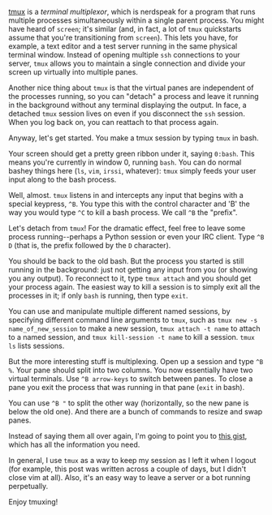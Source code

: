[tmux](http://tmux.sourceforge.net) is a *terminal multiplexor*, which is
nerdspeak for a program that runs multiple processes simultaneously within a
single parent process. You might have heard of `screen`; it's similar (and, in
fact, a lot of `tmux` quickstarts assume that you're transitioning from
`screen`). This lets you have, for example, a text editor and a test server
running in the same physical terminal window. Instead of opening multiple `ssh`
connections to your server, `tmux` allows you to maintain a single connection
and divide your screen up virtually into multiple panes.

Another nice thing about `tmux` is that the virtual panes are independent of
the processes running, so you can "detach" a process and leave it running in
the background without any terminal displaying the output. In face, a detached
`tmux` session lives on even if you disconnect the `ssh` session. When you log
back on, you can reattach to that process again.

Anyway, let's get started. You make a tmux session by typing `tmux` in bash.

Your screen should get a pretty green ribbon under it, saying `0:bash`. This
means you're currently in window 0, running `bash`. You can do normal bashey
things here (`ls`, `vim`, `irssi`, whatever): `tmux` simply feeds your user
input along to the bash process.

Well, almost. `tmux` listens in and intercepts any input that begins with a
special keypress, `^B`. You type this with the control character and 'B' the
way you would type `^C` to kill a bash process. We call `^B` the "prefix".

Let's detach from `tmux`! For the dramatic effect, feel free to leave some
process running--perhaps a Python session or even your IRC client. Type `^B D`
(that is, the prefix followed by the `D` character).

You should be back to the old bash. But the process you started is still
running in the background: just not getting any input from you (or showing you
any output). To reconnect to it, type `tmux attach` and you should get your
process again. The easiest way to kill a session is to simply exit all the
processes in it; if only `bash` is running, then type `exit`.

You can use and manipulate multiple different named sessions, by specifying
different command line arguments to `tmux`, such as `tmux new -s
name_of_new_session` to make a new session, `tmux attach -t name` to attach to
a named session, and `tmux kill-session -t name` to kill a session. `tmux ls`
lists sessions.

But the more interesting stuff is multiplexing. Open up a session and type `^B
%`. Your pane should split into two columns. You now essentially have two
virtual terminals. Use `^B arrow-keys` to switch between panes. To close a pane
you exit the process that was running in that pane (`exit` in bash).

You can use `^B "` to split the other way (horizontally, so the new pane is
below the old one). And there are a bunch of commands to resize and swap panes.

Instead of saying them all over again, I'm going to point you to [this
gist](https://gist.github.com/MohamedAlaa/2961058), which has all the
information you need.

In general, I use `tmux` as a way to keep my session as I left it when I logout
(for example, this post was written across a couple of days, but I didn't close
vim at all). Also, it's an easy way to leave a server or a bot running
perpetually.

Enjoy tmuxing!
